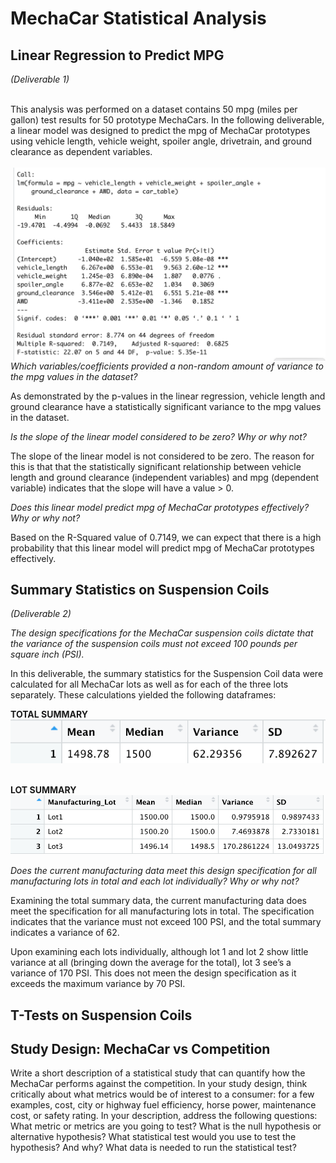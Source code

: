 # MechaCar Statistical Analysis

## Linear Regression to Predict MPG
_(Deliverable 1)_


<br>
This analysis was performed on a dataset contains 50 mpg (miles per gallon) test results for 50 prototype MechaCars. In the following deliverable, a linear model was designed to predict the mpg of MechaCar prototypes using vehicle length, vehicle weight, spoiler angle, drivetrain, and ground clearance as dependent variables. 
<br><br>
<img align="right" src = "https://github.com/hollyouellette/MechaCar_Statistical_Analysis/blob/main/analysis/Linear-Regression-to-Predict-MPG.png" width=500>

_Which variables/coefficients provided a non-random amount of variance to the mpg values in the dataset?_

As demonstrated by the p-values in the linear regression, vehicle length and ground clearance have a statistically significant variance to the mpg values in the dataset.

 _Is the slope of the linear model considered to be zero? Why or why not?_

The slope of the linear model is not considered to be zero. The reason for this is that that the statistically significant relationship between vehicle length and ground clearance (independent variables) and mpg (dependent variable) indicates that the slope will have a value > 0.
 
 _Does this linear model predict mpg of MechaCar prototypes effectively? Why or why not?_
  
Based on the R-Squared value of 0.7149, we can expect that there is a high probability that this linear model will predict mpg of MechaCar prototypes effectively. 

## Summary Statistics on Suspension Coils
_(Deliverable 2)_

_The design specifications for the MechaCar suspension coils dictate that the variance of the suspension coils must not exceed 100 pounds per square inch (PSI)._

In this deliverable, the summary statistics for the Suspension Coil data were calculated for all MechaCar lots as well as for each of the three lots separately. These calculations yielded the following dataframes:

**TOTAL SUMMARY**<br>
<img src="https://github.com/hollyouellette/MechaCar_Statistical_Analysis/blob/main/analysis/total_summary.png" width=800>
<br><br>

**LOT SUMMARY**<br>
<img src="https://github.com/hollyouellette/MechaCar_Statistical_Analysis/blob/main/analysis/lot_summary.png" width=800>

_Does the current manufacturing data meet this design specification for all manufacturing lots in total and each lot individually? Why or why not?_

Examining the total summary data, the current manufacturing data does meet the specification for all manufacturing lots in total. The specification indicates that the variance must not exceed 100 PSI, and the total summary indicates a variance of 62. 

Upon examining each lots individually, although lot 1 and lot 2 show little variance at all (bringing down the average for the total), lot 3 see’s a variance of 170 PSI. This does not meen the design specification as it exceeds the maximum variance by 70 PSI. 


## T-Tests on Suspension Coils


## Study Design: MechaCar vs Competition

Write a short description of a statistical study that can quantify how the MechaCar performs against the competition. In your study design, think critically about what metrics would be of interest to a consumer: for a few examples, cost, city or highway fuel efficiency, horse power, maintenance cost, or safety rating.
In your description, address the following questions:
What metric or metrics are you going to test?
What is the null hypothesis or alternative hypothesis?
What statistical test would you use to test the hypothesis? And why?
What data is needed to run the statistical test?
